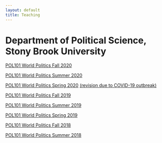 ```yaml
---
layout: default
title: Teaching
---
```


<h1>Department of Political Science, Stony Brook University</h1>

<a href ="https://yitalu.github.io/pdf/Syllabus_POL101_Fall2020_Jul31.pdf">POL101 World Politics Fall 2020</a>

<a href ="https://yitalu.github.io/pdf/Syllabus_POL101_Summer2020_May31.pdf">POL101 World Politics Summer 2020</a>

<a href ="https://yitalu.github.io/pdf/Syllabus_POL101_Spring2020_Jan26.pdf">POL101 World Politics Spring 2020</a> <a href ="https://yitalu.github.io/pdf/Revised_Syllabus_POL101_Spring2020_Mar20.pdf">(revision due to COVID-19 outbreak)</a>

<a href ="https://yitalu.github.io/pdf/Syllabus_POL101_Fall2019_Oct7.pdf">POL101 World Politics Fall 2019</a>

<a href ="https://yitalu.github.io/pdf/Syllabus_POL101_Summer2019_Jul5.pdf">POL101 World Politics Summer 2019</a>

<a href ="https://yitalu.github.io/pdf/Syllabus_POL101_Spring2019_Mar5.pdf">POL101 World Politics Spring 2019</a>

<a href ="https://yitalu.github.io/pdf/Syllabus_POL101_Fall2018_Aug30.pdf">POL101 World Politics Fall 2018</a>

<a href ="https://yitalu.github.io/pdf/Syllabus_POL101_Summer2018.pdf">POL101 World Politics Summer 2018</a>

<!-- <a href ="https://yitalu.github.io/pdf/google60d81d609a7121cc.html.txt">Google Search Console</a> -->